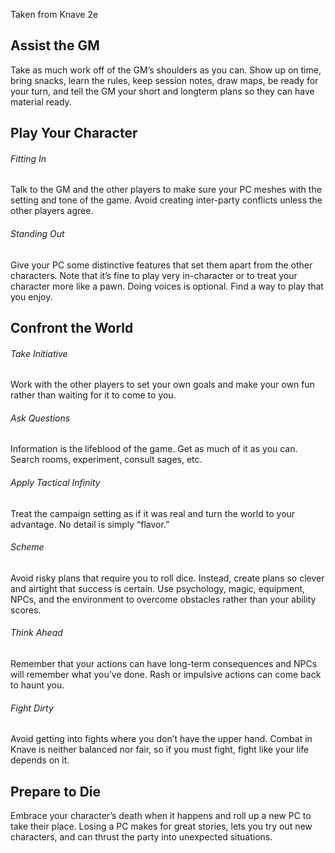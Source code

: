 Taken from Knave 2e

## Assist the GM
Take as much work off of the GM’s shoulders as you can. Show up on time, bring snacks, learn the rules, keep session notes, draw maps, be ready for your turn, and tell the GM your short and longterm plans so they can have material ready. 

## Play Your Character
###### Fitting In
Talk to the GM and the other players to make sure your PC meshes with the setting and tone of the game. Avoid creating inter-party conflicts unless the other players agree. 
###### Standing Out 
Give your PC some distinctive features that set them apart from the other characters. Note that it’s fine to play very in-character or to treat your character more like a pawn. Doing voices is optional. Find a way to play that you enjoy. 

## Confront the World
###### Take Initiative
Work with the other players to set your own goals and make your own fun rather than waiting for it to come to you. 
###### Ask Questions
Information is the lifeblood of the game. Get as much of it as you can. Search rooms, experiment, consult sages, etc. 
###### Apply Tactical Infinity
Treat the campaign setting as if it was real and turn the world to your advantage. No detail is simply “flavor.” 
###### Scheme
Avoid risky plans that require you to roll dice. Instead, create plans so clever and airtight that success is certain. Use psychology, magic, equipment, NPCs, and the environment to overcome obstacles rather than your ability scores. 
###### Think Ahead
Remember that your actions can have long-term consequences and NPCs will remember what you’ve done. Rash or impulsive actions can come back to haunt you. 
###### Fight Dirty
Avoid getting into fights where you don’t have the upper hand. Combat in Knave is neither balanced nor fair, so if you must fight, fight like your life depends on it. 

## Prepare to Die
Embrace your character’s death when it happens and roll up a new PC to take their place. Losing a PC makes for great stories, lets you try out new characters, and can thrust the party into unexpected situations.